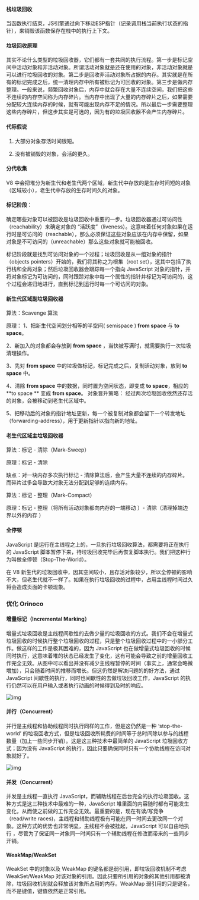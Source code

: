 #### 栈垃圾回收 

当函数执行结束，JS引擎通过向下移动ESP指针（记录调用栈当前执行状态的指针），来销毁该函数保存在栈中的执行上下文。

#### 垃圾回收原理

其实不论什么类型的垃圾回收器，它们都有一套共同的执行流程。第一步是标记空间中活动对象和非活动对象。所谓活动对象就是还在使用的对象，非活动对象就是可以进行垃圾回收的对象。第二步是回收非活动对象所占据的内存。其实就是在所有的标记完成之后，统一清理内存中所有被标记为可回收的对象。第三步是做内存整理。一般来说，频繁回收对象后，内存中就会存在大量不连续空间，我们把这些不连续的内存空间称为内存碎片。当内存中出现了大量的内存碎片之后，如果需要分配较大连续内存的时候，就有可能出现内存不足的情况。所以最后一步需要整理这些内存碎片，但这步其实是可选的，因为有的垃圾回收器不会产生内存碎片。

#### 代际假说

1. 大部分对象存活时间很短。

2. 没有被销毁的对象，会活的更久。

#### 分代收集

V8 中会把堆分为新生代和老生代两个区域，新生代中存放的是生存时间短的对象（区域较小），老生代中存放的生存时间久的对象。 

#### 标记阶段：

确定哪些对象可以被回收是垃圾回收中重要的一步。垃圾回收器通过可访问性（reachability）来确定对象的 “活跃度”（liveness）。这意味着任何对象如果在运行时是可访问的（reachable），那么必须保证这些对象应该在内存中保留，如果对象是不可访问的（unreachable）那么这些对象就可能被回收。

标记阶段就是找到可访问对象的一个过程；垃圾回收是从一组对象的指针（objects pointers）开始的，我们将其称之为根集（root set），这其中包括了执行栈和全局对象；然后垃圾回收器会跟踪每一个指向 JavaScript 对象的指针，并将对象标记为可访问的，同时跟踪对象中每一个属性的指针并标记为可访问的，这个过程会递归地进行，直到标记到运行时每一个可访问的对象。

#### 新生代区域副垃圾回收器

算法：Scavenge 算法 

原理： 1、把新生代空间划分相等的半空间( semispace ) **from space** 与 **to space**。

2、新加入的对象都会存放到 **from space** ，当快被写满时，就需要执行一次垃圾清理操作。 

3、先对 **from space** 中的垃圾做标记，标记完成之后，复制活动对象，放到 **to space** 中。

4、清除 **from space** 中的数据，同时置为空闲状态，即变成 **to space**，相应的 **to space ** 变成 **from space**。 对象晋升策略： 经过两次垃圾回收依然还存活的对象，会被移动到老生代区域中。 

5、把移动后的对象的指针地址更新，每一个被复制对象都会留下一个转发地址（forwarding-address），用于更新指针以指向新的地址。

#### 老生代区域主垃圾回收器

算法：标记 - 清除（Mark-Sweep）

原理：标记 - 清除

缺点：对一块内存多次执行标记 - 清除算法后，会产生大量不连续的内存碎片。而碎片过多会导致大对象无法分配到足够的连续内存。 

算法：标记 - 整理（Mark-Compact）

原理：标记 - 整理（将所有活动对象都向内存的一端移动 ）- 清除（清理掉端边界以外的内存 ）

#### 全停顿

JavaScript 是运行在主线程之上的，一旦执行垃圾回收算法，都需要将正在执行的 JavaScript 脚本暂停下来，待垃圾回收完毕后再恢复脚本执行。我们把这种行为叫做全停顿（Stop-The-World）。

在 V8 新生代的垃圾回收中，因其空间较小，且存活对象较少，所以全停顿的影响不大，但老生代就不一样了。如果在执行垃圾回收的过程中，占用主线程时间过久将会造成页面的卡顿现象。

### 优化 Orinoco

#### 增量标记（Incremental Marking）

增量式垃圾回收是主线程间歇性的去做少量的垃圾回收的方式。我们不会在增量式垃圾回收的时候执行整个垃圾回收的过程，只是整个垃圾回收过程中的一小部分工作。做这样的工作是极其困难的，因为 JavaScript 也在做增量式垃圾回收的时候同时执行，这意味着堆的状态已经发生了变化，这有可能会导致之前的增量回收工作完全无效。从图中可以看出并没有减少主线程暂停的时间（事实上，通常会略微增加），只会随着时间的推移而增长。但这仍然是解决问题的的好方法，通过 JavaScript 间歇性的执行，同时也间歇性的去做垃圾回收工作，JavaScript 的执行仍然可以在用户输入或者执行动画的时候得到及时的响应。

![img](https://v8.js.cn/_img/trash-talk/06.svg)

#### 并行（Concurrent）

并行是主线程和协助线程同时执行同样的工作，但是这仍然是一种 ‘stop-the-world’ 的垃圾回收方式，但是垃圾回收所耗费的时间等于总时间除以参与的线程数量（加上一些同步开销）。这是这三种技术中最简单的 JavaScript 垃圾回收方式；因为没有 JavaScript 的执行，因此只要确保同时只有一个协助线程在访问对象就好了。

![img](https://v8.js.cn/_img/trash-talk/05.svg)

#### 并发（Concurrent）

并发是主线程一直执行 JavaScript，而辅助线程在后台完全的执行垃圾回收。这种方式是这三种技术中最难的一种，JavaScript 堆里面的内容随时都有可能发生变化，从而使之前做的工作完全无效。最重要的是，现在有读/写竞争（read/write races)，主线程和辅助线程极有可能在同一时间去更改同一个对象。这种方式的优势也非常明显，主线程不会被挂起，JavaScript 可以自由地执行 ，尽管为了保证同一对象同一时间只有一个辅助线程在修改而带来的一些同步开销。



#### WeakMap/WeakSet

WeakSet 中的对象以及 WeakMap 的键名都是弱引用，即垃圾回收机制不考虑 WeakSet/WeakMap 对该对象的引用。因此只要所引用的对象的其他引用都被清除，垃圾回收机制就会释放该对象所占用的内存。WeakMap 弱引用的只是键名，而不是键值，键值依然是正常引用。